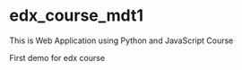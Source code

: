 # edx_course_mdt1
This is Web Application using Python and JavaScript Course

First demo for edx course
